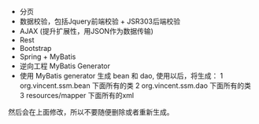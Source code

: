 * 分页
* 数据校验，包括Jquery前端校验 + JSR303后端校验
* AJAX (提升扩展性，用JSON作为数据传输)
* Rest
* Bootstrap
* Spring + MyBatis
* 逆向工程 MyBatis Generator
* 使用 MyBatis generator 生成 bean 和 dao, 使用以后，将生成：
1   org.vincent.ssm.bean 下面所有的类
2   org.vincent.ssm.dao  下面所有的类
3   resources/mapper 下面所有的xml

然后会在上面修改，所以不要随便删除或者重新生成。